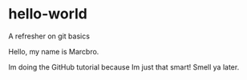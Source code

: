 # hello-world
A refresher on git basics

Hello, my name is Marcbro.

Im doing the GitHub tutorial because Im just that smart! Smell ya later.
